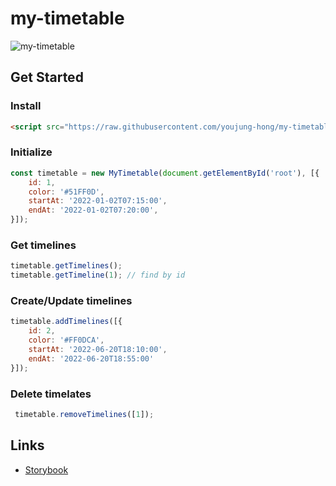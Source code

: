 # my-timetable

![my-timetable](https://user-images.githubusercontent.com/13758710/186532935-d792a92e-1fd9-42c3-b2b5-7e8d4bc45a1c.png)

## Get Started

### Install
```html
<script src="https://raw.githubusercontent.com/youjung-hong/my-timetable/main/dist/main.js"></script>
```

### Initialize
```js
const timetable = new MyTimetable(document.getElementById('root'), [{
    id: 1,
    color: '#51FF0D',
    startAt: '2022-01-02T07:15:00',
    endAt: '2022-01-02T07:20:00',
}]);
```

### Get timelines
```js
timetable.getTimelines();
timetable.getTimeline(1); // find by id
```

### Create/Update timelines
```js
timetable.addTimelines([{
    id: 2,
    color: '#FF0DCA',
    startAt: '2022-06-20T18:10:00',
    endAt: '2022-06-20T18:55:00'
}]);
```

### Delete timelates
```js
 timetable.removeTimelines([1]);
```

## Links

- [Storybook](https://youjung-hong.github.io/my-timetable/)
